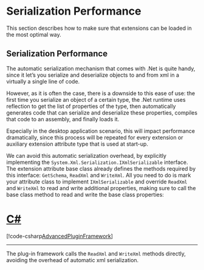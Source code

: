 Serialization Performance
=====
This section describes how to make sure that extensions can be loaded in the most optimal way.

Serialization Performance
-----
The automatic serialization mechanism that comes with .Net is quite handy, since it let’s you serialize and deserialize objects to and from xml in a virtually a single line of code.

However, as it is often the case, there is a downside to this ease of use: the first time you serialize an object of a certain type, the .Net runtime uses reflection to get the list of properties of the type, then automatically generates code that can serialize and deserialize these properties, compiles that code to an assembly, and finally loads it.

Especially in the desktop application scenario, this will impact performance dramatically, since this process will be repeated for every extension or auxiliary extension attribute type that is used at start-up.

We can avoid this automatic serialization overhead, by explicitly implementing the `System.Xml.Serialization.IXmlSerializable` interface. The extension attribute base class already defines the methods required by this interface: `GetSchema`, `ReadXml` and `WriteXml`. All you need to do is mark your attribute class to implement `IXmlSerializable` and override `ReadXml` and `WriteXml` to read and write additional properties, making sure to call the base class method to read and write the base class properties:

# [C#](#tab/tabid-1)
[!code-csharp[AdvancedPluginFramework](code_samples/AdvancedPluginFramework.cs#L85-L110)]
***

The plug-in framework calls the `ReadXml` and `WriteXml` methods directly, avoiding the overhead of automatic xml serialization.